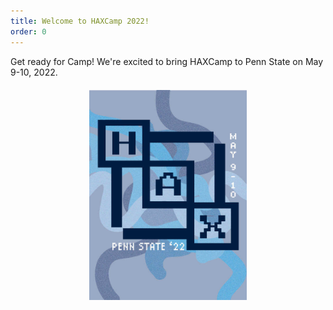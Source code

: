 ```yaml
---
title: Welcome to HAXCamp 2022!
order: 0
---
```

Get ready for Camp! We're excited to bring HAXCamp to Penn State on May 9-10, 2022.
<br>
<img alt="Advertisement poster for HAXCamp 2022" src="/assets/images/poster.jpg" style="display: block; margin-left: auto; margin-right: auto; margin-top: 20px; width: 50%;">
